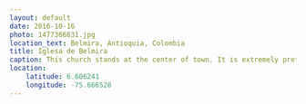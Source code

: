 ```yaml
---
layout: default
date: 2016-10-16
photo: 1477366631.jpg
location_text: Belmira, Antioquia, Colombia
title: Iglesa de Belmira
caption: This church stands at the center of town. It is extremely pretty and very big for such ridiculously small village.
location:
    latitude: 6.606241
    longitude: -75.666528
---
```

